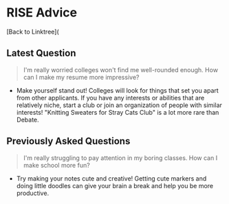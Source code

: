 # RISE Advice

[Back to Linktree](

## Latest Question

> I'm really worried colleges won't find me well-rounded enough. How can I make my resume more impressive?
- Make yourself stand out! Colleges will look for things that set you apart from other applicants. If you have any interests or abilities that are relatively niche, start a club or join an organization of people with similar interests! "Knitting Sweaters for Stray Cats Club" is a lot more rare than Debate.

## Previously Asked Questions

> I'm really struggling to pay attention in my boring classes. How can I make school more fun?
- Try making your notes cute and creative! Getting cute markers and doing little doodles can give your brain a break and help you be more productive.
